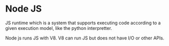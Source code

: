# Node JS

JS runtime which is a system that supports executing code according to a given execution model, like the python interpretter.

Node js runs JS with V8. V8 can run JS but does not have I/O or other APIs. 

